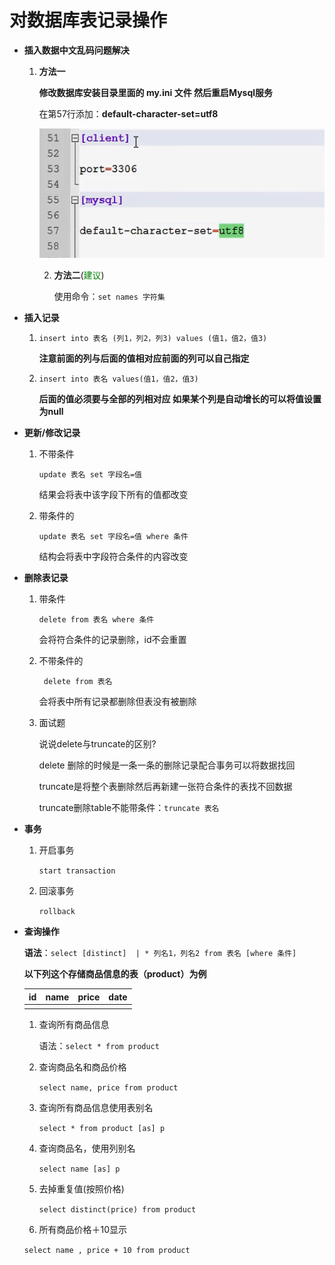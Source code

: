 # 对数据库表记录操作

* **插入数据中文乱码问题解决**

  1. **方法一** 

     **修改数据库安装目录里面的 my.ini 文件 然后重启Mysql服务**

     在第57行添加：**default-character-set=utf8**

     ![图片](img\修改my.ini文件.png)

     2. **方法二**(<font color="green">建议</font>)

        使用命令：`set names 字符集`

* **插入记录**

  1. `insert into 表名 (列1，列2，列3) values (值1，值2，值3)`

     **注意前面的列与后面的值相对应前面的列可以自己指定**

  2. `insert into 表名 values(值1，值2，值3)`

     **后面的值必须要与全部的列相对应 如果某个列是自动增长的可以将值设置为null**

  

* **更新/修改记录**

  1. 不带条件

     `update 表名 set 字段名=值`

     结果会将表中该字段下所有的值都改变

  2. 带条件的

     `update 表名 set 字段名=值 where 条件`

     结构会将表中字段符合条件的内容改变

* **删除表记录**

  1. 带条件

     `delete from 表名 where 条件`

     会将符合条件的记录删除，id不会重置

  2. 不带条件的

     ` delete from 表名`

     会将表中所有记录都删除但表没有被删除

  3. 面试题

     说说delete与truncate的区别?

     delete 删除的时候是一条一条的删除记录配合事务可以将数据找回

     truncate是将整个表删除然后再新建一张符合条件的表找不回数据

     truncate删除table不能带条件：`truncate 表名`

* **事务**

  1. 开启事务

     `start transaction`

  2. 回滚事务

     `rollback`

* **查询操作**

  **语法**：`select [distinct]  | * 列名1，列名2 from 表名 [where 条件]`

  **以下列这个存储商品信息的表（product）为例**

  |  id  | name | price | date |
  | :--: | :--: | :---: | :--: |
  |      |      |       |      |

  

  1. 查询所有商品信息

     语法：`select * from product`

  2. 查询商品名和商品价格

     `select name, price from product `

  3. 查询所有商品信息使用表别名

     `select * from product [as] p`

  4. 查询商品名，使用列别名

     `select name [as] p `

  5. 去掉重复值(按照价格)

     `select distinct(price) from product`

  6.   所有商品价格＋10显示

     `select name , price + 10 from product`

